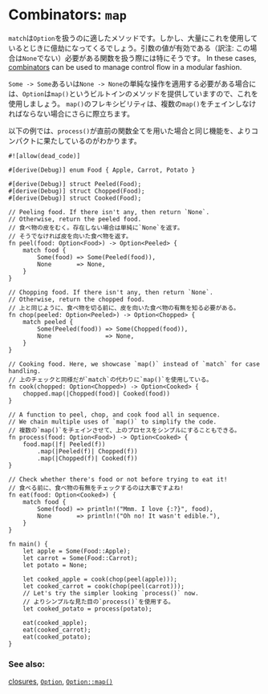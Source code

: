 # Combinators: `map`

<!--
`match` is a valid method for handling `Option`s. However, you may 
eventually find heavy usage tedious, especially with operations only valid 
with an input. In these cases, [combinators][combinators] can be used to 
manage control flow in a modular fashion.
-->
`match`は`Option`を扱うのに適したメソッドです。しかし、大量にこれを使用しているとじきに億劫になってくるでしょう。引数の値が有効である（訳注: この場合は`None`でない）必要がある関数を扱う際には特にそうです。
In these cases, [combinators][combinators] can be used to manage control flow in a modular fashion.

<!--
`Option` has a built in method called `map()`, a combinator for the simple 
mapping of `Some -> Some` and `None -> None`. Multiple `map()` calls can be 
chained together for even more flexibility.
-->
`Some -> Some`あるいは`None -> None`の単純な操作を適用する必要がある場合には、`Option`は`map()`というビルトインのメソッドを提供していますので、これを使用しましょう。
`map()`のフレキシビリティは、複数の`map()`をチェインしなければならない場合にさらに際立ちます。

<!--
In the following example, `process()` replaces all functions previous
to it while staying compact.
-->
以下の例では、`process()`が直前の関数全てを用いた場合と同じ機能を、よりコンパクトに果たしているのがわかります。

```rust,editable
#![allow(dead_code)]

#[derive(Debug)] enum Food { Apple, Carrot, Potato }

#[derive(Debug)] struct Peeled(Food);
#[derive(Debug)] struct Chopped(Food);
#[derive(Debug)] struct Cooked(Food);

// Peeling food. If there isn't any, then return `None`.
// Otherwise, return the peeled food.
// 食べ物の皮をむく。存在しない場合は単純に`None`を返す。
// そうでなければ皮を向いた食べ物を返す。
fn peel(food: Option<Food>) -> Option<Peeled> {
    match food {
        Some(food) => Some(Peeled(food)),
        None       => None,
    }
}

// Chopping food. If there isn't any, then return `None`.
// Otherwise, return the chopped food.
// 上と同じように、食べ物を切る前に、皮を向いた食べ物の有無を知る必要がある。
fn chop(peeled: Option<Peeled>) -> Option<Chopped> {
    match peeled {
        Some(Peeled(food)) => Some(Chopped(food)),
        None               => None,
    }
}

// Cooking food. Here, we showcase `map()` instead of `match` for case handling.
// 上のチェックと同様だが`match`の代わりに`map()`を使用している。
fn cook(chopped: Option<Chopped>) -> Option<Cooked> {
    chopped.map(|Chopped(food)| Cooked(food))
}

// A function to peel, chop, and cook food all in sequence.
// We chain multiple uses of `map()` to simplify the code.
// 複数の`map()`をチェインさせて、上のプロセスをシンプルにすることもできる。
fn process(food: Option<Food>) -> Option<Cooked> {
    food.map(|f| Peeled(f))
        .map(|Peeled(f)| Chopped(f))
        .map(|Chopped(f)| Cooked(f))
}

// Check whether there's food or not before trying to eat it!
// 食べる前に、食べ物の有無をチェックするのは大事ですよね!
fn eat(food: Option<Cooked>) {
    match food {
        Some(food) => println!("Mmm. I love {:?}", food),
        None       => println!("Oh no! It wasn't edible."),
    }
}

fn main() {
    let apple = Some(Food::Apple);
    let carrot = Some(Food::Carrot);
    let potato = None;

    let cooked_apple = cook(chop(peel(apple)));
    let cooked_carrot = cook(chop(peel(carrot)));
    // Let's try the simpler looking `process()` now.
    // よりシンプルな見た目の`process()`を使用する。
    let cooked_potato = process(potato);

    eat(cooked_apple);
    eat(cooked_carrot);
    eat(cooked_potato);
}
```

### See also:

[closures][closures], [`Option`][option], [`Option::map()`][map]

[combinators]: https://doc.rust-lang.org/book/glossary.html#combinators
[closures]: ../../fn/closures.md
[option]: https://doc.rust-lang.org/std/option/enum.Option.html
[map]: https://doc.rust-lang.org/std/option/enum.Option.html#method.map
